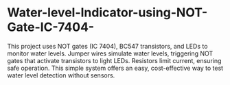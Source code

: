 # Water-level-Indicator-using-NOT-Gate-IC-7404-
This project uses NOT gates (IC 7404), BC547 transistors, and LEDs to monitor water levels. Jumper wires simulate water levels, triggering NOT gates that activate transistors to light LEDs. Resistors limit current, ensuring safe operation. This simple system offers an easy, cost-effective way to test water level detection without sensors.
